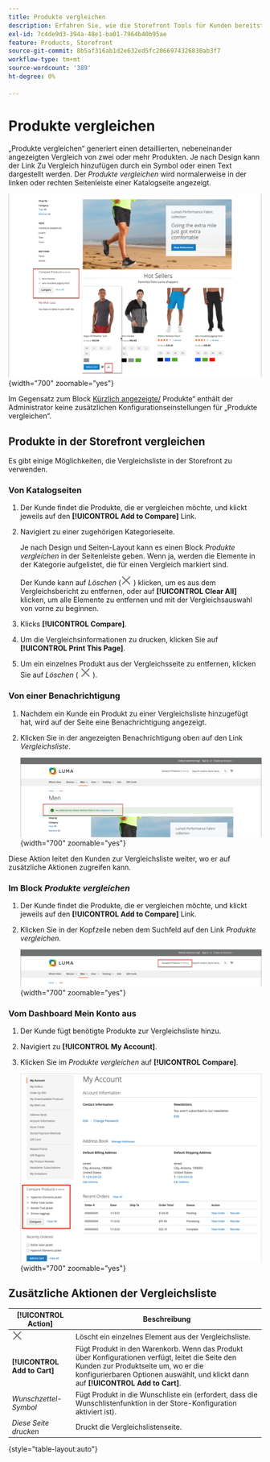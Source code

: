 ```yaml
---
title: Produkte vergleichen
description: Erfahren Sie, wie die Storefront Tools für Kunden bereitstellen kann, um Produkte zu vergleichen und so fundiertere Kaufentscheidungen zu treffen.
exl-id: 7c4de9d3-394a-48e1-ba01-7964b40b95ae
feature: Products, Storefront
source-git-commit: 8b5af316ab1d2e632ed5fc2066974326830ab3f7
workflow-type: tm+mt
source-wordcount: '389'
ht-degree: 0%

---
```


# Produkte vergleichen

„Produkte vergleichen“ generiert einen detaillierten, nebeneinander angezeigten Vergleich von zwei oder mehr Produkten. Je nach Design kann der Link Zu Vergleich hinzufügen durch ein Symbol oder einen Text dargestellt werden. Der _Produkte vergleichen_ wird normalerweise in der linken oder rechten Seitenleiste einer Katalogseite angezeigt.

![Beispiel einer Storefront - Vergleichsliste](./assets/storefront-comparison-list.png){width="700" zoomable="yes"}

Im Gegensatz zum Block [Kürzlich angezeigte/](products-viewed-compared.md) Produkte“ enthält der Administrator keine zusätzlichen Konfigurationseinstellungen für „Produkte vergleichen“.

## Produkte in der Storefront vergleichen

Es gibt einige Möglichkeiten, die Vergleichsliste in der Storefront zu verwenden.

### Von Katalogseiten

1. Der Kunde findet die Produkte, die er vergleichen möchte, und klickt jeweils auf den **[!UICONTROL Add to Compare]** Link.

1. Navigiert zu einer zugehörigen Kategorieseite.

   Je nach Design und Seiten-Layout kann es einen Block _Produkte vergleichen_ in der Seitenleiste geben. Wenn ja, werden die Elemente in der Kategorie aufgelistet, die für einen Vergleich markiert sind.

   Der Kunde kann auf _Löschen_ (![Löschsymbol](../assets/icon-delete-x.png) ) klicken, um es aus dem Vergleichsbericht zu entfernen, oder auf **[!UICONTROL Clear All]** klicken, um alle Elemente zu entfernen und mit der Vergleichsauswahl von vorne zu beginnen.

1. Klicks **[!UICONTROL Compare]**.

1. Um die Vergleichsinformationen zu drucken, klicken Sie auf **[!UICONTROL Print This Page]**.

1. Um ein einzelnes Produkt aus der Vergleichsseite zu entfernen, klicken Sie auf _Löschen_ ( ![Löschsymbol](../assets/icon-delete-x.png) ).

### Von einer Benachrichtigung

1. Nachdem ein Kunde ein Produkt zu einer Vergleichsliste hinzugefügt hat, wird auf der Seite eine Benachrichtigung angezeigt.

1. Klicken Sie in der angezeigten Benachrichtigung oben auf den Link _Vergleichsliste_.

   ![Produktbenachrichtigung vergleichen](./assets/notification-comparison-list.png){width="700" zoomable="yes"}

Diese Aktion leitet den Kunden zur Vergleichsliste weiter, wo er auf zusätzliche Aktionen zugreifen kann.

### Im Block _Produkte vergleichen_

1. Der Kunde findet die Produkte, die er vergleichen möchte, und klickt jeweils auf den **[!UICONTROL Add to Compare]** Link.

1. Klicken Sie in der Kopfzeile neben dem Suchfeld auf den Link _Produkte vergleichen_.

   ![Produkt-Header vergleichen](./assets/compare-products-header.png){width="700" zoomable="yes"}

### Vom Dashboard Mein Konto aus

1. Der Kunde fügt benötigte Produkte zur Vergleichsliste hinzu.

1. Navigiert zu **[!UICONTROL My Account]**.

1. Klicken Sie im _Produkte vergleichen_ auf **[!UICONTROL Compare]**.

   ![Produktblock im Dashboard des Kundenkontos vergleichen](./assets/my-account-compare-block.png){width="700" zoomable="yes"}

## Zusätzliche Aktionen der Vergleichsliste

| [!UICONTROL Action] | Beschreibung |
|------|-----------|
| ![Löschsymbol](../assets/icon-delete-x.png) | Löscht ein einzelnes Element aus der Vergleichsliste. |
| **[!UICONTROL Add to Cart]** | Fügt Produkt in den Warenkorb. Wenn das Produkt über Konfigurationen verfügt, leitet die Seite den Kunden zur Produktseite um, wo er die konfigurierbaren Optionen auswählt, und klickt dann auf **[!UICONTROL Add to Cart]**. |
| _Wunschzettel-Symbol_ | Fügt Produkt in die Wunschliste ein (erfordert, dass die Wunschlistenfunktion in der Store-Konfiguration aktiviert ist). |
| _Diese Seite drucken_ | Druckt die Vergleichslistenseite. |

{style="table-layout:auto"}
